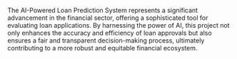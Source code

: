 The AI-Powered Loan Prediction System represents a significant advancement in the financial sector, offering a sophisticated tool for evaluating loan applications. By harnessing the power of AI, this project not only enhances the accuracy and efficiency of loan approvals but also ensures a fair and transparent decision-making process, ultimately contributing to a more robust and equitable financial ecosystem.
